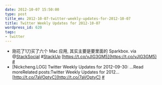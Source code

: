 ```yaml
---
date: 2012-10-07 15:50:00
type: post
title_en: 2012-10-07-twitter-weekly-updates-for-2012-10-07
title: Twitter Weekly Updates for 2012-10-07
wordpress_id: 620
tags:
- twitter
---
```

	
* 刚花了1刀买了六个 Mac 应用, 其实主要是要里面的 Sparkbox. via @[StackSocial](http://twitter.com/StackSocial) #[StackUp](http://search.twitter.com/search?q=%23StackUp) [https://t.co/vJIG3GM5](https://t.co/vJIG3GM5)  [#](http://twitter.com/nickcheng/statuses/254837817157488642)
* [Nickcheng.LOG] Twitter Weekly Updates for 2012-09-30: ...Read moreRelated posts:Twitter Weekly Updates for 2012... [http://t.co/7aVOptyC](http://t.co/7aVOptyC)  [#](http://twitter.com/nickcheng/statuses/252435357654736897)
